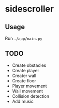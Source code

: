 # sidescroller

## Usage

Run `./app/main.py`

## TODO

- Create obstacles
- Create player
- Creater wall
- Create floor
- Player movement
- Wall movement
- Collision detection
- Add music
